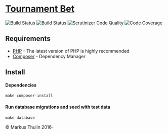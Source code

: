 # [Tournament Bet](https://github.com/thulin82/tournament_bet)
[![Build Status](https://travis-ci.com/thulin82/tournament_bet.svg?branch=master)](https://travis-ci.com/thulin82/tournament_bet)
[![Build Status](https://scrutinizer-ci.com/g/thulin82/tournament_bet/badges/build.png?b=master)](https://scrutinizer-ci.com/g/thulin82/tournament_bet/build-status/master)
[![Scrutinizer Code Quality](https://scrutinizer-ci.com/g/thulin82/tournament_bet/badges/quality-score.png?b=master)](https://scrutinizer-ci.com/g/thulin82/tournament_bet/?branch=master)
[![Code Coverage](https://scrutinizer-ci.com/g/thulin82/tournament_bet/badges/coverage.png?b=master)](https://scrutinizer-ci.com/g/thulin82/tournament_bet/?branch=master)

## Requirements

* [PHP](http://php.net/) - The latest version of PHP is highly recommended
* [Composer](https://getcomposer.org/) - Dependency Manager


## Install
#### Dependencies
```CMD
make composer-install
```
#### Run database migrations and seed with test data
```CMD
make database
```


© Markus Thulin 2016-
